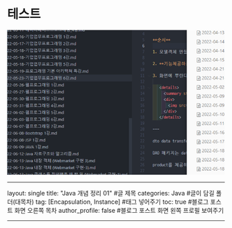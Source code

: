 # 테스트

![image-20220614083436343](../images/2022-06-14-test01/image-20220614083436343.png)

---

layout: single
title: "Java 개념 정리 01" #글 제목
categories: Java #글이 담길 폴더(대목차)
tag: [Encapsulation, Instance] #태그 넣어주기
toc: true #블로그 포스트 화면 오른쪽 목차
author_profile: false #블로그 포스트 화면 왼쪽 프로필 보여주기

---
